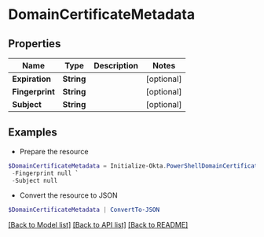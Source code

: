 # DomainCertificateMetadata
## Properties

Name | Type | Description | Notes
------------ | ------------- | ------------- | -------------
**Expiration** | **String** |  | [optional] 
**Fingerprint** | **String** |  | [optional] 
**Subject** | **String** |  | [optional] 

## Examples

- Prepare the resource
```powershell
$DomainCertificateMetadata = Initialize-Okta.PowerShellDomainCertificateMetadata  -Expiration null `
 -Fingerprint null `
 -Subject null
```

- Convert the resource to JSON
```powershell
$DomainCertificateMetadata | ConvertTo-JSON
```

[[Back to Model list]](../README.md#documentation-for-models) [[Back to API list]](../README.md#documentation-for-api-endpoints) [[Back to README]](../README.md)

